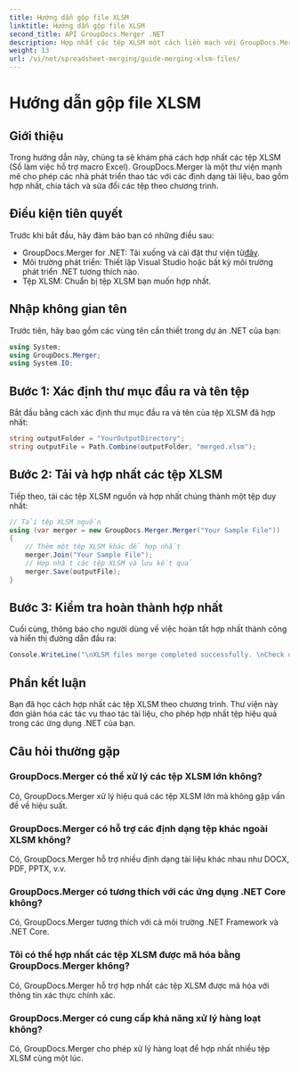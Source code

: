 ```yaml
---
title: Hướng dẫn gộp file XLSM
linktitle: Hướng dẫn gộp file XLSM
second_title: API GroupDocs.Merger .NET
description: Hợp nhất các tệp XLSM một cách liền mạch với GroupDocs.Merger cho .NET. Kết hợp hiệu quả các sổ làm việc Excel theo chương trình. Nâng cao khả năng thao tác tài liệu của bạn.
weight: 13
url: /vi/net/spreadsheet-merging/guide-merging-xlsm-files/
---
```


# Hướng dẫn gộp file XLSM

## Giới thiệu
Trong hướng dẫn này, chúng ta sẽ khám phá cách hợp nhất các tệp XLSM (Sổ làm việc hỗ trợ macro Excel). GroupDocs.Merger là một thư viện mạnh mẽ cho phép các nhà phát triển thao tác với các định dạng tài liệu, bao gồm hợp nhất, chia tách và sửa đổi các tệp theo chương trình.
## Điều kiện tiên quyết
Trước khi bắt đầu, hãy đảm bảo bạn có những điều sau:
-  GroupDocs.Merger for .NET: Tải xuống và cài đặt thư viện từ[đây](https://releases.groupdocs.com/merger/net/).
- Môi trường phát triển: Thiết lập Visual Studio hoặc bất kỳ môi trường phát triển .NET tương thích nào.
- Tệp XLSM: Chuẩn bị tệp XLSM bạn muốn hợp nhất.

## Nhập không gian tên
Trước tiên, hãy bao gồm các vùng tên cần thiết trong dự án .NET của bạn:
```csharp
using System; 
using GroupDocs.Merger;
using System.IO;
```
## Bước 1: Xác định thư mục đầu ra và tên tệp
Bắt đầu bằng cách xác định thư mục đầu ra và tên của tệp XLSM đã hợp nhất:
```csharp
string outputFolder = "YourOutputDirectory";
string outputFile = Path.Combine(outputFolder, "merged.xlsm");
```
## Bước 2: Tải và hợp nhất các tệp XLSM
Tiếp theo, tải các tệp XLSM nguồn và hợp nhất chúng thành một tệp duy nhất:
```csharp
// Tải tệp XLSM nguồn
using (var merger = new GroupDocs.Merger.Merger("Your Sample File"))
{
    // Thêm một tệp XLSM khác để hợp nhất
    merger.Join("Your Sample File");
    // Hợp nhất các tệp XLSM và lưu kết quả
    merger.Save(outputFile);
}
```
## Bước 3: Kiểm tra hoàn thành hợp nhất
Cuối cùng, thông báo cho người dùng về việc hoàn tất hợp nhất thành công và hiển thị đường dẫn đầu ra:
```csharp
Console.WriteLine("\nXLSM files merge completed successfully. \nCheck output in {0}", outputFolder);
```

## Phần kết luận
Bạn đã học cách hợp nhất các tệp XLSM theo chương trình. Thư viện này đơn giản hóa các tác vụ thao tác tài liệu, cho phép hợp nhất tệp hiệu quả trong các ứng dụng .NET của bạn.

## Câu hỏi thường gặp
### GroupDocs.Merger có thể xử lý các tệp XLSM lớn không?
Có, GroupDocs.Merger xử lý hiệu quả các tệp XLSM lớn mà không gặp vấn đề về hiệu suất.
### GroupDocs.Merger có hỗ trợ các định dạng tệp khác ngoài XLSM không?
Có, GroupDocs.Merger hỗ trợ nhiều định dạng tài liệu khác nhau như DOCX, PDF, PPTX, v.v.
### GroupDocs.Merger có tương thích với các ứng dụng .NET Core không?
Có, GroupDocs.Merger tương thích với cả môi trường .NET Framework và .NET Core.
### Tôi có thể hợp nhất các tệp XLSM được mã hóa bằng GroupDocs.Merger không?
Có, GroupDocs.Merger hỗ trợ hợp nhất các tệp XLSM được mã hóa với thông tin xác thực chính xác.
### GroupDocs.Merger có cung cấp khả năng xử lý hàng loạt không?
Có, GroupDocs.Merger cho phép xử lý hàng loạt để hợp nhất nhiều tệp XLSM cùng một lúc.